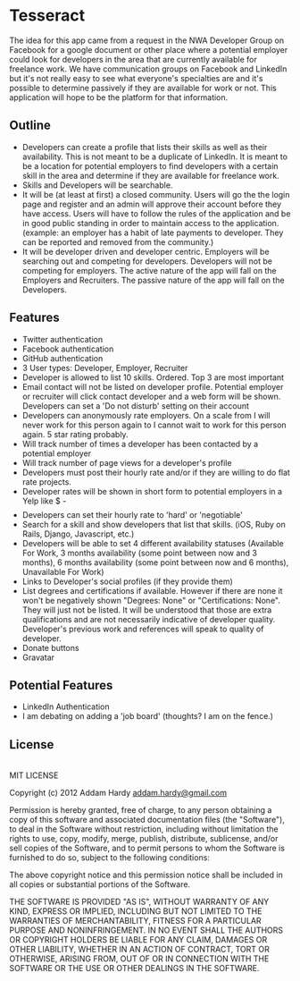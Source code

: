 Tesseract
=========

The idea for this app came from a request in the NWA Developer Group on Facebook for a google document or other place where a potential employer could look for developers in the area that are currently available for freelance work. We have communication groups on Facebook and LinkedIn but it's not really easy to see what everyone's specialties are and it's possible to determine passively if they are available for work or not. This application will hope to be the platform for that information. 

## Outline
* Developers can create a profile that lists their skills as well as their availability. This is not meant to be a duplicate of LinkedIn. It is meant to be a location for potential employers to find developers with a certain skill in the area and determine if they are available for freelance work.
* Skills and Developers will be searchable.
* It will be (at least at first) a closed community. Users will go the the login page and register and an admin will approve their account before they have access. Users will have to follow the rules of the application and be in good public standing in order to maintain access to the application. (example: an employer has a habit of late payments to developer. They can be reported and removed from the community.)
* It will be developer driven and developer centric. Employers will be searching out and competing for developers. Developers will not be competing for employers. The active nature of the app will fall on the Employers and Recruiters. The passive nature of the app will fall on the Developers. 

## Features
* Twitter authentication
* Facebook authentication
* GitHub authentication
* 3 User types: Developer, Employer, Recruiter
* Developer is allowed to list 10 skills. Ordered. Top 3 are most important
* Email contact will not be listed on developer profile. Potential employer or recruiter will click contact developer and a web form will be shown. Developers can set a 'Do not disturb' setting on their account
* Developers can anonymously rate employers. On a scale from I will never work for this person again to I cannot wait to work for this person again. 5 star rating probably. 
* Will track number of times a developer has been contacted by a potential employer
* Will track number of page views for a developer's profile
* Developers must post their hourly rate and/or if they are willing to do flat rate projects. 
* Developer rates will be shown in short form to potential employers in a Yelp like $ - $$$$
* Developers can set their hourly rate to 'hard' or 'negotiable'
* Search for a skill and show developers that list that skills. (iOS, Ruby on Rails, Django, Javascript, etc.)
* Developers will be able to set 4 different availability statuses (Available For Work, 3 months availability (some point between now and 3 months), 6 months availability (some point between now and 6 months), Unavailable For Work)
* Links to Developer's social profiles (if they provide them)
* List degrees and certifications if available. However if there are none it won't be negatively shown "Degrees: None" or "Certifications: None". They will just not be listed. It will be understood that those are extra qualifications and are not necessarily indicative of developer quality. Developer's previous work and references will speak to quality of developer. 
* Donate buttons
* Gravatar

## Potential Features
* LinkedIn Authentication
* I am debating on adding a 'job board' (thoughts? I am on the fence.)

## License
<br />
MIT LICENSE

Copyright (c) 2012 Addam Hardy <addam.hardy@gmail.com>

Permission is hereby granted, free of charge, to any person obtaining a copy
of this software and associated documentation files (the "Software"), to deal
in the Software without restriction, including without limitation the rights
to use, copy, modify, merge, publish, distribute, sublicense, and/or sell
copies of the Software, and to permit persons to whom the Software is
furnished to do so, subject to the following conditions:

The above copyright notice and this permission notice shall be included in
all copies or substantial portions of the Software.

THE SOFTWARE IS PROVIDED "AS IS", WITHOUT WARRANTY OF ANY KIND, EXPRESS OR
IMPLIED, INCLUDING BUT NOT LIMITED TO THE WARRANTIES OF MERCHANTABILITY,
FITNESS FOR A PARTICULAR PURPOSE AND NONINFRINGEMENT. IN NO EVENT SHALL THE
AUTHORS OR COPYRIGHT HOLDERS BE LIABLE FOR ANY CLAIM, DAMAGES OR OTHER
LIABILITY, WHETHER IN AN ACTION OF CONTRACT, TORT OR OTHERWISE, ARISING FROM,
OUT OF OR IN CONNECTION WITH THE SOFTWARE OR THE USE OR OTHER DEALINGS IN
THE SOFTWARE.
